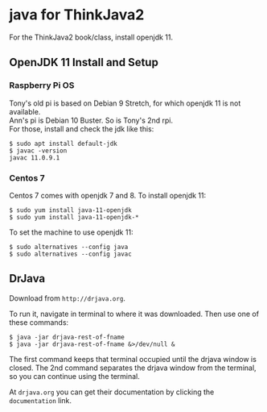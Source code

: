 # java for ThinkJava2

For the ThinkJava2 book/class, install openjdk 11.


## OpenJDK 11 Install and Setup

### Raspberry Pi OS

Tony's old pi is based on Debian 9 Stretch, for which openjdk 11 is not available.  
Ann's pi is Debian 10 Buster.  So is Tony's 2nd rpi.  
For those, install and check the jdk like this:
```
$ sudo apt install default-jdk
$ javac -version
javac 11.0.9.1
```


### Centos 7

Centos 7 comes with openjdk 7 and 8.  To install openjdk 11:
```
$ sudo yum install java-11-openjdk
$ sudo yum install java-11-openjdk-*
```

To set the machine to use openjdk 11:
```
$ sudo alternatives --config java
$ sudo alternatives --config javac
```

## DrJava

Download from `http://drjava.org`.

To run it, navigate in terminal to where it was downloaded.  Then use one of these commands:
```
$ java -jar drjava-rest-of-fname
$ java -jar drjava-rest-of-fname &>/dev/null &
```
The first command keeps that terminal occupied until the drjava window is closed.  The 2nd command separates the drjava window from the terminal, so you can continue using the terminal.

At `drjava.org` you can get their documentation by clicking the `documentation` link.
